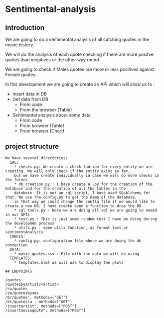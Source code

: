 # Sentimental-analysis

## Introduction

We are going to do a sentimental analysis of all catching quotes in the movie history.

We will do the analysis of each quote checking if there are more positve quotes than negatives or the other way round.

We are going to check if Males quotes are more or less positives against Female quotes.

In this development we are going to create an API which will allow us to :
  * Insert data in DB
  * Get data from DB
      * From code
      * From the browser (Table)
  * Sentimental analysis about some data
      * From code
      * From browser (Table)
      * From browser (Chart)
      
  ## project structure
    We have several directories:
      SRC:
        * checks.py: We create a check funtion for every entity we are creating. We will only check if the entity exist so far, 
        but we have create individually in case we will do more checks in the future
        * db_creation.py : I have create a .py for the creation of the database and for the creation of all the tables in the 
        database. It is not an sql script, I have used SQLAlchemy for that. We use the config.py to get the name of the database, 
        in that way we could change the config file if we would like to create a new DB. I have create even a function to drop the DB
        * sql_tools.py : Here we are doing all sql we are going to neeed in our APIs
        * test.py : This is just some random test I have be doing during the developmen process
        * utils.py : some utils function, as format text or sentimentAnalysis
      CONFIG:
        * config.py: configuration file where we are doing the db connection
      DATA: 
        * movie_quotes.csv : File with the data we will be using
      TEMPLATES: 
        * templates.html we will use to display the plots 
        
    ## ENDPOINTS
    
    /quotes
    /quotesbyartist/<artist>
    /sa/quotes
    /sa/quotesbysex
    /br/quotes', methods=("GET")
    /br/quotessa', methods=("GET")
    /insertartist", methods=["POST"]
    /insertmoviequote", methods=["POST"]
       
  
